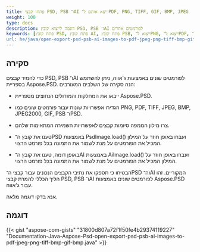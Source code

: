 ```yaml
---
title: פתחו קבצי PSD, PSB ו־AI וייצא אותם ל־PDF, PNG, TIFF, GIF, BMP, JPEG
weight: 100
type: docs
description: דוגמה לייצוא קובץ PSD, PSB ו־AI לפורמטים אחרים
keywords: [פתח קובץ PSD, פתח קובץ AI, פתח קובץ PSB, ייצוא ל־PNG, ייצוא ל־PDF, ייצוא ל־JPEG, ייצוא ל־TIFF, API של PSD, ג'אווה, דוגמה לקוד]
url: he/java/open-export-psd-psb-ai-images-to-pdf-jpeg-png-tiff-bmp-gif-bmp/
---
```


## **סקירה**
כדי להמיר קבצים PSD, PSB ו־AI לפורמטים שונים באמצעות ג'אווה, ניתן להשתמש בספריית Aspose.PSD. הנה סקירה של השלבים המעורבים:

- ייבאו את המחלקות והמודולים הנחוצים מספריית Aspose.PSD.

- הגדירו אפשרויות שונות עבור פורמטים שונים כמו PNG, PDF, TIFF, JPEG, BMP, JPEG2000, GIF, PSB ו־PSD.

- צרו מילון הממפה סיומות קבצים לאפשרויות השמירה המתאימות שלהם.

- טענו את קובץ ה־PSD באמצעות PsdImage.load() ועברו באופן חוזר על המילון המכיל את הפורמטים על מנת לשמור את התמונה בכל פורמט הרצוי.

- באופן דומה, טענו את קובץ ה־AI באמצעות AiImage.load() ועברו באופן חוזר על המילון המכיל את הפורמטים על מנת לשמור את התמונה בכל פורמט הרצוי.

הבטיחו כי תספקו את נתיבי הקבצים הנכונים עבור קבצי ה־PSD וה־AI המקוריים. זהו הליך הכללי להמרת קבצי PSD, PSB ו־AI לפורמטים שונים באמצעות Aspose.PSD עבור ג'אווה.

אנא בדקו דוגמה מלאה.

## **דוגמה**
{{< gist "aspose-com-gists" "31800d807a72f1f50fe4b29374119227" "Documentation-Java-Aspose-Psd-open-export-psd-psb-ai-images-to-pdf-jpeg-png-tiff-bmp-gif-bmp.java" >}}
